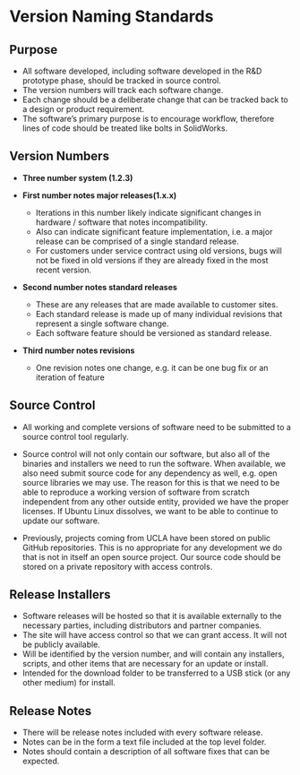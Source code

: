 Version Naming Standards
========================

Purpose
-------

   - All software developed, including software developed in the R&D prototype phase,
     should be tracked in source control.
   - The version numbers will track each software change.
   - Each change should be a deliberate change that can be tracked back to a design or product requirement.
   - The software’s primary purpose is to encourage workflow,
     therefore lines of code should be treated like bolts in SolidWorks.

Version Numbers
---------------

   - **Three number system (1.2.3)**
   - **First number notes major releases(1.x.x)**
      * Iterations in this number likely indicate significant changes in
        hardware / software that notes incompatibility.
      * Also can indicate significant feature implementation,
        i.e. a major release can be comprised of a single standard release.
      * For customers under service contract using old versions,
        bugs will not be fixed in old versions if they are already fixed in the most recent version.

   - **Second number notes standard releases**
      * These are any releases that are made available to customer sites.
      * Each standard release is made up of many individual revisions that represent a single software change.
      * Each software feature should be versioned as standard release.

   - **Third number notes revisions**
      * One revision notes one change, e.g. it can be one bug fix or an iteration of feature

Source Control
--------------

   - All working and complete versions of software need to be submitted to a source control tool regularly.

   - Source control will not only contain our software, but also all of the binaries and installers
     we need to run the software.  When available, we also need submit source code for any dependency
     as well, e.g. open source libraries we may use.  The reason for this is that we need to be able to reproduce
     a working version of software from scratch independent from any other outside entity,
     provided we have the proper licenses.
     If Ubuntu Linux dissolves, we want to be able to continue to update our software.

   - Previously, projects coming from UCLA have been stored on public GitHub repositories.
     This is no appropriate for any development we do that is not in itself an open source project.
     Our source code should be stored on a private repository with access controls.


Release Installers
------------------

   - Software releases will be hosted so that it is available externally to the necessary parties,
     including distributors and partner companies.
   - The site will have access control so that we can grant access.  It will not be publicly available.
   - Will be identified by the version number, and will contain any installers, scripts,
     and other items that are necessary for an update or install.
   - Intended for the download folder to be transferred to a USB stick (or any other medium) for install.

Release Notes
-------------

   - There will be release notes included with every software release.
   - Notes can be in the form a text file included at the top level folder.
   - Notes should contain a description of all software fixes that can be expected.